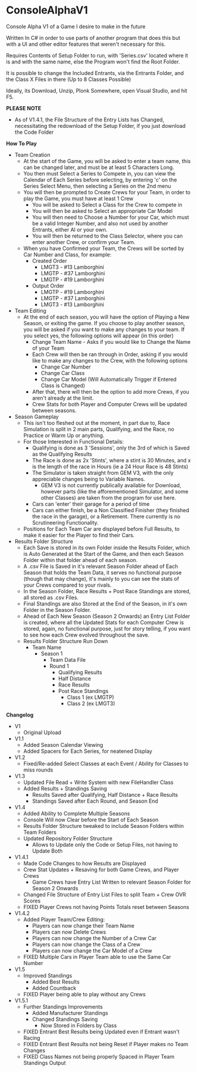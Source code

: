 # ConsoleAlphaV1
Console Alpha V1 of a Game I desire to make in the future

Written In C# in order to use parts of another program that does this but with a UI and other editor features that weren't necessary for this.

Requires Contents of Setup Folder to run, with 'Series.csv' located where it is and with the same name, else the Program won't find the Root Folder.

It is possible to change the Included Entrants, via the Entrants Folder, and the Class X Files in there (Up to 8 Classes Possible)

Ideally, its Download, Unzip, Plonk Somewhere, open Visual Studio, and hit F5.

**PLEASE NOTE**
* As of V1.4.1, the File Structure of the Entry Lists has Changed, necessitating the redownload of the Setup Folder, if you just download the Code Folder


**How To Play**
* Team Creation
  - At the start of the Game, you will be asked to enter a team name, this can be changed later, and must be at least 5 Characters Long.
  - You then must Select a Series to Compete in, you can view the Calendar of Each Series before selecting, by entering 'c' on the Series Select Menu, then selecting a Series on the 2nd menu
  - You will then be prompted to Create Crews for your Team, in order to play the Game, you must have at least 1 Crew
    - You will be asked to Select a Class for the Crew to compete in
    - You will then be asked to Select an appropriate Car Model
    - You will then need to Choose a Number for your Car, which must be a valid Integer Number, and also not used by another Entrants, either AI or your own.
    - You will then be returned to the Class Selector, where you can enter another Crew, or confirm your Team.
  - When you have Confirmed your Team, the Crews will be sorted by Car Number and Class, for example:
    - Created Order
      - LMGT3 - #13 Lamborghini
      - LMGTP - #37 Lamborghini
      - LMGTP - #19 Lamborghini
    - Output Order
      - LMGTP - #19 Lamborghini
      - LMGTP - #37 Lamborghini
      - LMGT3 - #13 Lamborghini
* Team Editing
  - At the end of each season, you will have the option of Playing a New Season, or exiting the game. If you choose to play another season, you will be asked if you want to make any changes to your team. If you select yes, the following options will appear (in this order)
    - Change Team Name - Asks if you would like to Change the Name of your Team
    - Each Crew will then be ran through in Order, asking if you would like to make any changes to the Crew, with the following options
      - Change Car Number
      - Change Car Class
      - Change Car Model (Will Automatically Trigger if Entered Class is Changed)
    - After that, there will then be the option to add more Crews, if you aren't already at the limit.
    - Crew Stats for both Player and Computer Crews will be updated between seasons.
* Season Gameplay
  - This isn't too fleshed out at the moment, in part due to, Race Simulation is split in 2 main parts, Qualifying, and the Race, no Practice or Warm Up or anything.
  - For those Interested in Functional Details:
    - Qualifying is done as 3 'Sessions', only the 3rd of which is Saved as the Qualifying Results
    - The Race is done as 2x 'Stints', where a stint is 30 Minutes, and x is the length of the race in Hours (ie a 24 Hour Race is 48 Stints)
    - The Simulator is taken straight from GEM V3, with the only appreciable changes being to Variable Names.
      - GEM V3 is not currently publically available for Download, however parts (like the afforementioned Simulator, and some other Classes) are taken from the program for use here.
    - Cars can 'enter' their garage for a period of time
    - Cars can either finish, be a Non Classified Finisher (they finished the race in the garage), or a Retirement. There currently is no Scrutineering Functionality.
  - Positions for Each Team Car are displayed before Full Results, to make it easier for the Player to find their Cars.
* Results Folder Structure
  - Each Save is stored in its own Folder inside the Results Folder, which is Auto Generated at the Start of the Game, and then each Season Folder within that folder ahead of each season.
  - A .csv File is Saved in it's relevant Season Folder ahead of Each Season that holds the Team Data, it serves no functional purpose (though that may change), it's mainly to you can see the stats of your Crews compared to your rivals.
  - In the Season Folder, Race Results + Post Race Standings are stored, all stored as .csv Files.
  - Final Standings are also Stored at the End of the Season, in it's own Folder in the Season Folder.
  - Ahead of Each New Season (Season 2 Onwards) an Entry List Folder is created, where all the Updated Stats for each Computer Crew is stored, again, no functional purpose, just for story telling, if you want to see how each Crew evolved throughout the save.
  - Results Folder Structure Run Down
    - Team Name
      - Season 1
        - Team Data File
        - Round 1
          - Qualifying Results
          - Half Distance
          - Race Results
          - Post Race Standings
            - Class 1 (ex LMGTP)
            - Class 2 (ex LMGT3)

**Changelog**
* V1
  - Original Upload
* V1.1
  - Added Season Calendar Viewing
  - Added Spacers for Each Series, for neatened Display
* V1.2
  - Fixed/Re-added Select Classes at each Event / Ability for Classes to miss rounds
* V1.3
  - Updated File Read + Write System with new FileHandler Class
  - Added Results + Standings Saving
    - Results Saved after Qualifying, Half Distance + Race Results
    - Standings Saved after Each Round, and Season End
* V1.4
  - Added Ability to Complete Multiple Seasons
  - Console Will now Clear before the Start of Each Season
  - Results Folder Structure tweaked to include Season Folders within Team Folders
  - Updated Repository Folder Structure
    - Allows to Update only the Code or Setup Files, not having to Update Both
* V1.4.1
  - Made Code Changes to how Results are Displayed
  - Crew Stat Updates + Resaving for both Game Crews, and Player Crews
    - Game Crews have Entry List Written to relevant Season Folder for Season 2 Onwards
  - Changed File Structure of Entry List Files to split Team + Crew OVR Scores
  - FIXED Player Crews not having Points Totals reset between Seasons
* V1.4.2
  - Added Player Team/Crew Editing:
    - Players can now change their Team Name
    - Players can now Delete Crews
    - Players can now change the Number of a Crew Car 
    - Players can now change the Class of a Crew
    - Players can now change the Car Model of a Crew
  - FIXED Multiple Cars in Player Team able to use the Same Car Number
* V1.5
  - Improved Standings
    - Added Best Results
    - Added Countback
  - FIXED Player being able to play without any Crews
* V1.5.1
  - Further Standings Improvements
    - Added Manufacturer Standings
    - Changed Standings Saving
      - Now Stored in Folders by Class
  - FIXED Entrant Best Results being Updated even if Entrant wasn't Racing
  - FIXED Entrant Best Results not being Reset if Player makes no Team Changes
  - FIXED Class Names not being properly Spaced in Player Team Standings Output
